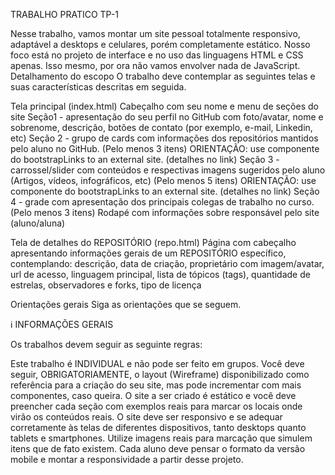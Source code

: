 TRABALHO PRATICO TP-1

Nesse trabalho, vamos montar um site pessoal totalmente responsivo, adaptável a desktops e celulares, porém completamente estático. Nosso foco está no projeto de interface e no uso das linguagens HTML e CSS apenas. Isso mesmo, por ora não vamos envolver nada de JavaScript. Detalhamento do escopo
O trabalho deve contemplar as seguintes telas e suas características descritas em seguida.

Tela principal (index.html)
Cabeçalho com seu nome e menu de seções do site 
Seção1 - apresentação do seu perfil no GitHub com foto/avatar, nome e sobrenome, descrição, botões de contato (por exemplo, e-mail, Linkedin, etc)
Seção 2 - grupo de cards com informações dos repositórios mantidos pelo aluno no GitHub. (Pelo menos 3 itens)
ORIENTAÇÃO: use componente do bootstrapLinks to an external site. (detalhes no link)
Seção 3 - carrossel/slider com conteúdos e respectivas imagens sugeridos pelo aluno (Artigos, vídeos, infográficos, etc) (Pelo menos 5 itens)
ORIENTAÇÃO: use componente do bootstrapLinks to an external site. (detalhes no link)
Seção 4 - grade com apresentação dos principais colegas de trabalho no curso. (Pelo menos 3 itens)
Rodapé com informações sobre responsável pelo site (aluno/aluna) 
 

Tela de detalhes do REPOSITÓRIO (repo.html)
Página com cabeçalho apresentando informações gerais de um REPOSITÓRIO específico, contemplando: descrição, data de criação, proprietário com imagem/avatar, url de acesso, linguagem principal, lista de tópicos (tags), quantidade de estrelas, observadores e forks, tipo de licença 
 

Orientações gerais 
Siga as orientações que se seguem. 

ℹ️ INFORMAÇÕES GERAIS

Os trabalhos devem seguir as seguinte regras:

Este trabalho é INDIVIDUAL e não pode ser feito em grupos.
Você deve seguir, OBRIGATORIAMENTE, o layout (Wireframe) disponibilizado como referência para a criação do seu site, mas pode incrementar com mais componentes, caso queira.
O site a ser criado é estático e você deve preencher cada seção com exemplos reais para marcar os locais onde virão os conteúdos reais. 
O site deve ser responsivo e se adequar corretamente às telas de diferentes dispositivos, tanto desktops quanto tablets e smartphones. 
Utilize imagens reais para marcação que simulem itens que de fato existem.
Cada aluno deve pensar o formato da versão mobile e montar a responsividade a partir desse projeto.
